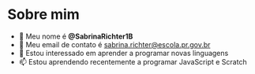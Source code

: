 # Sobre mim
- 👀 Meu nome é **@SabrinaRichter1B**
- 🌱 Meu email de contato é sabrina.richter@escola.pr.gov.br
- 💞️ Estou interessado em aprender a programar novas linguagens
- 📫 Estou aprendendo recentemente a programar JavaScript e Scratch

<!---
sabrinarichter1b/sabrinarichter1b is a ✨ special ✨ repository because its `README.md` (this file) appears on your GitHub profile.
You can click the Preview link to take a look at your changes.
--->
